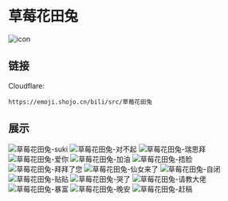# 草莓花田兔
![icon](https://emoji.shojo.cn/bili/src/草莓花田兔/icon.png)
## 链接
Cloudflare:
```
https://emoji.shojo.cn/bili/src/草莓花田兔
```
## 展示
![草莓花田兔-suki](https://emoji.shojo.cn/bili/src/草莓花田兔/草莓花田兔-suki.png)
![草莓花田兔-对不起](https://emoji.shojo.cn/bili/src/草莓花田兔/草莓花田兔-对不起.png)
![草莓花田兔-瑞思拜](https://emoji.shojo.cn/bili/src/草莓花田兔/草莓花田兔-瑞思拜.png)
![草莓花田兔-爱你](https://emoji.shojo.cn/bili/src/草莓花田兔/草莓花田兔-爱你.png)
![草莓花田兔-加油](https://emoji.shojo.cn/bili/src/草莓花田兔/草莓花田兔-加油.png)
![草莓花田兔-捂脸](https://emoji.shojo.cn/bili/src/草莓花田兔/草莓花田兔-捂脸.png)
![草莓花田兔-拜拜了您](https://emoji.shojo.cn/bili/src/草莓花田兔/草莓花田兔-拜拜了您.png)
![草莓花田兔-仙女来了](https://emoji.shojo.cn/bili/src/草莓花田兔/草莓花田兔-仙女来了.png)
![草莓花田兔-自闭](https://emoji.shojo.cn/bili/src/草莓花田兔/草莓花田兔-自闭.png)
![草莓花田兔-贴贴](https://emoji.shojo.cn/bili/src/草莓花田兔/草莓花田兔-贴贴.png)
![草莓花田兔-哭了](https://emoji.shojo.cn/bili/src/草莓花田兔/草莓花田兔-哭了.png)
![草莓花田兔-请教大佬](https://emoji.shojo.cn/bili/src/草莓花田兔/草莓花田兔-请教大佬.png)
![草莓花田兔-暴富](https://emoji.shojo.cn/bili/src/草莓花田兔/草莓花田兔-暴富.png)
![草莓花田兔-晚安](https://emoji.shojo.cn/bili/src/草莓花田兔/草莓花田兔-晚安.png)
![草莓花田兔-赶稿](https://emoji.shojo.cn/bili/src/草莓花田兔/草莓花田兔-赶稿.png)
